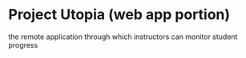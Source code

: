 # Project Utopia (web app portion)

the remote application through which instructors can monitor student progress
